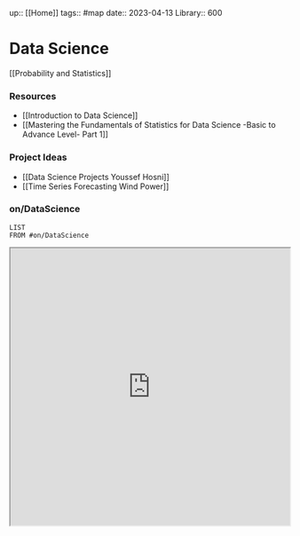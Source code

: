 up:: [[Home]]
tags:: #map
date:: 2023-04-13
Library:: 600

# Data Science

[[Probability and Statistics]]

### Resources
- [[Introduction to Data Science]]
- [[Mastering the Fundamentals of Statistics for Data Science -Basic to Advance Level- Part 1]]

### Project Ideas
- [[Data Science Projects Youssef Hosni]]
- [[Time Series Forecasting Wind Power]]

### on/DataScience 

```dataview
LIST
FROM #on/DataScience 
```


<iframe width=100% height=500vh src="https://en.wikipedia.org/wiki/Data_science"></iframe>

